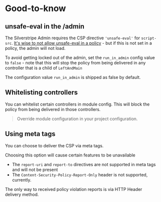 # Good-to-know

## unsafe-eval in the /admin
The Silverstripe Admin requires the CSP directive ```'unsafe-eval'``` for ```script-src```. [It's wise to not allow unsafe-eval in a policy](https://developers.google.com/web/fundamentals/security/csp/#eval_too) - but if this is not set in a policy, the admin will not load.

To avoid getting locked out of the admin, set the ```run_in_admin``` config value to ```false``` - note that this will stop the policy from being delivered in any controller that is a child of ```LeftAndMain```

The configuration value ```run_in_admin``` is shipped as false by default.

## Whitelisting controllers

You can whitelist certain controllers in module config. This will block the policy from being delivered in those controllers.

> Override module configuration in your project configuration.

## Using meta tags

You can choose to deliver the CSP via meta tags.

Choosing this option will cause certain features to be unavailable
* The ```report-uri``` and ```report-to``` directives are not supported in meta tags and will not be present
* The ```Content-Security-Policy-Report-Only``` header is not supported, currently.

The only way to received policy violation reports is via HTTP Header delivery method.
